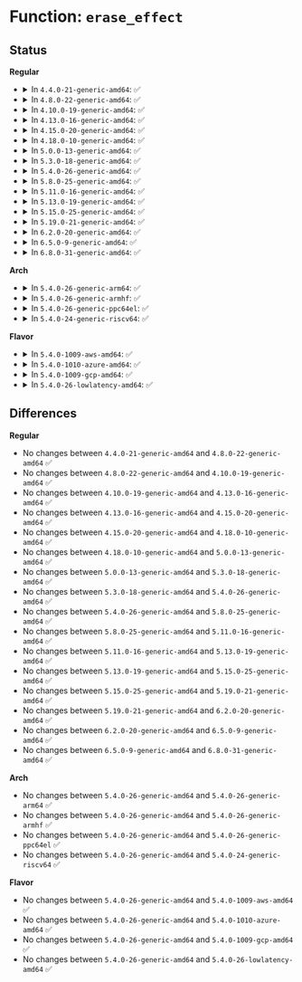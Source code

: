 # Function: <code>erase_effect</code>

## Status
<b>Regular</b>
<ul>
<li>
<details>
<summary>In <code>4.4.0-21-generic-amd64</code>: ✅</summary>

```c
int erase_effect(struct input_dev * dev, int effect_id, struct file * file)
```

```json
{
  "name": "erase_effect",
  "collision_type": "Unique Static",
  "inline_type": "No",
  "funcs": [
    {
      "addr": 18446744071585575680,
      "name": "erase_effect",
      "external": false,
      "loc": "drivers/input/ff-core.c:184",
      "file": "drivers/input/ff-core.c",
      "inline": "seen, unknown",
      "caller_inline": [],
      "caller_func": [
        "drivers/input/ff-core.c:input_ff_erase",
        "drivers/input/ff-core.c:flush_effects"
      ]
    }
  ],
  "symbols": [
    {
      "addr": 18446744071585575680,
      "name": "erase_effect",
      "section": ".text",
      "bind": "STB_LOCAL",
      "size": 242
    }
  ]
}
```
</details>
</li>
<li>
<details>
<summary>In <code>4.8.0-22-generic-amd64</code>: ✅</summary>

```c
int erase_effect(struct input_dev * dev, int effect_id, struct file * file)
```

```json
{
  "name": "erase_effect",
  "collision_type": "Unique Static",
  "inline_type": "No",
  "funcs": [
    {
      "addr": 18446744071585969616,
      "name": "erase_effect",
      "external": false,
      "loc": "drivers/input/ff-core.c:184",
      "file": "drivers/input/ff-core.c",
      "inline": "seen, unknown",
      "caller_inline": [],
      "caller_func": [
        "drivers/input/ff-core.c:flush_effects",
        "drivers/input/ff-core.c:input_ff_erase"
      ]
    }
  ],
  "symbols": [
    {
      "addr": 18446744071585969616,
      "name": "erase_effect",
      "section": ".text",
      "bind": "STB_LOCAL",
      "size": 237
    }
  ]
}
```
</details>
</li>
<li>
<details>
<summary>In <code>4.10.0-19-generic-amd64</code>: ✅</summary>

```c
int erase_effect(struct input_dev * dev, int effect_id, struct file * file)
```

```json
{
  "name": "erase_effect",
  "collision_type": "Unique Static",
  "inline_type": "No",
  "funcs": [
    {
      "addr": 18446744071586157952,
      "name": "erase_effect",
      "external": false,
      "loc": "drivers/input/ff-core.c:184",
      "file": "drivers/input/ff-core.c",
      "inline": "seen, unknown",
      "caller_inline": [],
      "caller_func": [
        "drivers/input/ff-core.c:flush_effects",
        "drivers/input/ff-core.c:input_ff_erase"
      ]
    }
  ],
  "symbols": [
    {
      "addr": 18446744071586157952,
      "name": "erase_effect",
      "section": ".text",
      "bind": "STB_LOCAL",
      "size": 228
    }
  ]
}
```
</details>
</li>
<li>
<details>
<summary>In <code>4.13.0-16-generic-amd64</code>: ✅</summary>

```c
int erase_effect(struct input_dev * dev, int effect_id, struct file * file)
```

```json
{
  "name": "erase_effect",
  "collision_type": "Unique Static",
  "inline_type": "No",
  "funcs": [
    {
      "addr": 18446744071586246864,
      "name": "erase_effect",
      "external": false,
      "loc": "drivers/input/ff-core.c:184",
      "file": "drivers/input/ff-core.c",
      "inline": "seen, unknown",
      "caller_inline": [],
      "caller_func": [
        "drivers/input/ff-core.c:flush_effects",
        "drivers/input/ff-core.c:input_ff_erase"
      ]
    }
  ],
  "symbols": [
    {
      "addr": 18446744071586246864,
      "name": "erase_effect",
      "section": ".text",
      "bind": "STB_LOCAL",
      "size": 234
    }
  ]
}
```
</details>
</li>
<li>
<details>
<summary>In <code>4.15.0-20-generic-amd64</code>: ✅</summary>

```c
int erase_effect(struct input_dev * dev, int effect_id, struct file * file)
```

```json
{
  "name": "erase_effect",
  "collision_type": "Unique Static",
  "inline_type": "No",
  "funcs": [
    {
      "addr": 18446744071586710304,
      "name": "erase_effect",
      "external": false,
      "loc": "drivers/input/ff-core.c:184",
      "file": "drivers/input/ff-core.c",
      "inline": "seen, unknown",
      "caller_inline": [],
      "caller_func": [
        "drivers/input/ff-core.c:input_ff_flush",
        "drivers/input/ff-core.c:input_ff_erase"
      ]
    }
  ],
  "symbols": [
    {
      "addr": 18446744071586710304,
      "name": "erase_effect",
      "section": ".text",
      "bind": "STB_LOCAL",
      "size": 242
    }
  ]
}
```
</details>
</li>
<li>
<details>
<summary>In <code>4.18.0-10-generic-amd64</code>: ✅</summary>

```c
int erase_effect(struct input_dev * dev, int effect_id, struct file * file)
```

```json
{
  "name": "erase_effect",
  "collision_type": "Unique Static",
  "inline_type": "No",
  "funcs": [
    {
      "addr": 18446744071586976800,
      "name": "erase_effect",
      "external": false,
      "loc": "drivers/input/ff-core.c:184",
      "file": "drivers/input/ff-core.c",
      "inline": "seen, unknown",
      "caller_inline": [],
      "caller_func": [
        "drivers/input/ff-core.c:input_ff_flush",
        "drivers/input/ff-core.c:input_ff_erase"
      ]
    }
  ],
  "symbols": [
    {
      "addr": 18446744071586976800,
      "name": "erase_effect",
      "section": ".text",
      "bind": "STB_LOCAL",
      "size": 249
    }
  ]
}
```
</details>
</li>
<li>
<details>
<summary>In <code>5.0.0-13-generic-amd64</code>: ✅</summary>

```c
int erase_effect(struct input_dev * dev, int effect_id, struct file * file)
```

```json
{
  "name": "erase_effect",
  "collision_type": "Unique Static",
  "inline_type": "No",
  "funcs": [
    {
      "addr": 18446744071587137808,
      "name": "erase_effect",
      "external": false,
      "loc": "drivers/input/ff-core.c:184",
      "file": "drivers/input/ff-core.c",
      "inline": "seen, unknown",
      "caller_inline": [],
      "caller_func": [
        "drivers/input/ff-core.c:input_ff_flush",
        "drivers/input/ff-core.c:input_ff_erase"
      ]
    }
  ],
  "symbols": [
    {
      "addr": 18446744071587137808,
      "name": "erase_effect",
      "section": ".text",
      "bind": "STB_LOCAL",
      "size": 249
    }
  ]
}
```
</details>
</li>
<li>
<details>
<summary>In <code>5.3.0-18-generic-amd64</code>: ✅</summary>

```c
int erase_effect(struct input_dev * dev, int effect_id, struct file * file)
```

```json
{
  "name": "erase_effect",
  "collision_type": "Unique Static",
  "inline_type": "No",
  "funcs": [
    {
      "addr": 18446744071587402432,
      "name": "erase_effect",
      "external": false,
      "loc": "drivers/input/ff-core.c:172",
      "file": "drivers/input/ff-core.c",
      "inline": "seen, unknown",
      "caller_inline": [],
      "caller_func": [
        "drivers/input/ff-core.c:input_ff_flush",
        "drivers/input/ff-core.c:input_ff_erase"
      ]
    }
  ],
  "symbols": [
    {
      "addr": 18446744071587402432,
      "name": "erase_effect",
      "section": ".text",
      "bind": "STB_LOCAL",
      "size": 253
    }
  ]
}
```
</details>
</li>
<li>
<details>
<summary>In <code>5.4.0-26-generic-amd64</code>: ✅</summary>

```c
int erase_effect(struct input_dev * dev, int effect_id, struct file * file)
```

```json
{
  "name": "erase_effect",
  "collision_type": "Unique Static",
  "inline_type": "No",
  "funcs": [
    {
      "addr": 18446744071587605584,
      "name": "erase_effect",
      "external": false,
      "loc": "drivers/input/ff-core.c:172",
      "file": "drivers/input/ff-core.c",
      "inline": "seen, unknown",
      "caller_inline": [],
      "caller_func": [
        "drivers/input/ff-core.c:input_ff_flush",
        "drivers/input/ff-core.c:input_ff_erase"
      ]
    }
  ],
  "symbols": [
    {
      "addr": 18446744071587605584,
      "name": "erase_effect",
      "section": ".text",
      "bind": "STB_LOCAL",
      "size": 253
    }
  ]
}
```
</details>
</li>
<li>
<details>
<summary>In <code>5.8.0-25-generic-amd64</code>: ✅</summary>

```c
int erase_effect(struct input_dev * dev, int effect_id, struct file * file)
```

```json
{
  "name": "erase_effect",
  "collision_type": "Unique Static",
  "inline_type": "No",
  "funcs": [
    {
      "addr": 18446744071588468656,
      "name": "erase_effect",
      "external": false,
      "loc": "drivers/input/ff-core.c:172",
      "file": "drivers/input/ff-core.c",
      "inline": "seen, unknown",
      "caller_inline": [],
      "caller_func": [
        "drivers/input/ff-core.c:input_ff_flush",
        "drivers/input/ff-core.c:input_ff_erase"
      ]
    }
  ],
  "symbols": [
    {
      "addr": 18446744071588468656,
      "name": "erase_effect",
      "section": ".text",
      "bind": "STB_LOCAL",
      "size": 261
    }
  ]
}
```
</details>
</li>
<li>
<details>
<summary>In <code>5.11.0-16-generic-amd64</code>: ✅</summary>

```c
int erase_effect(struct input_dev * dev, int effect_id, struct file * file)
```

```json
{
  "name": "erase_effect",
  "collision_type": "Unique Static",
  "inline_type": "No",
  "funcs": [
    {
      "addr": 18446744071588498304,
      "name": "erase_effect",
      "external": false,
      "loc": "drivers/input/ff-core.c:172",
      "file": "drivers/input/ff-core.c",
      "inline": "seen, unknown",
      "caller_inline": [],
      "caller_func": [
        "drivers/input/ff-core.c:input_ff_flush",
        "drivers/input/ff-core.c:input_ff_erase"
      ]
    }
  ],
  "symbols": [
    {
      "addr": 18446744071588498304,
      "name": "erase_effect",
      "section": ".text",
      "bind": "STB_LOCAL",
      "size": 261
    }
  ]
}
```
</details>
</li>
<li>
<details>
<summary>In <code>5.13.0-19-generic-amd64</code>: ✅</summary>

```c
int erase_effect(struct input_dev * dev, int effect_id, struct file * file)
```

```json
{
  "name": "erase_effect",
  "collision_type": "Unique Static",
  "inline_type": "No",
  "funcs": [
    {
      "addr": 18446744071588380352,
      "name": "erase_effect",
      "external": false,
      "loc": "drivers/input/ff-core.c:172",
      "file": "drivers/input/ff-core.c",
      "inline": "seen, unknown",
      "caller_inline": [],
      "caller_func": [
        "drivers/input/ff-core.c:input_ff_flush",
        "drivers/input/ff-core.c:input_ff_erase"
      ]
    }
  ],
  "symbols": [
    {
      "addr": 18446744071588380352,
      "name": "erase_effect",
      "section": ".text",
      "bind": "STB_LOCAL",
      "size": 255
    }
  ]
}
```
</details>
</li>
<li>
<details>
<summary>In <code>5.15.0-25-generic-amd64</code>: ✅</summary>

```c
int erase_effect(struct input_dev * dev, int effect_id, struct file * file)
```

```json
{
  "name": "erase_effect",
  "collision_type": "Unique Static",
  "inline_type": "No",
  "funcs": [
    {
      "addr": 18446744071589044528,
      "name": "erase_effect",
      "external": false,
      "loc": "drivers/input/ff-core.c:172",
      "file": "drivers/input/ff-core.c",
      "inline": "seen, unknown",
      "caller_inline": [],
      "caller_func": [
        "drivers/input/ff-core.c:input_ff_flush",
        "drivers/input/ff-core.c:input_ff_erase"
      ]
    }
  ],
  "symbols": [
    {
      "addr": 18446744071589044528,
      "name": "erase_effect",
      "section": ".text",
      "bind": "STB_LOCAL",
      "size": 255
    }
  ]
}
```
</details>
</li>
<li>
<details>
<summary>In <code>5.19.0-21-generic-amd64</code>: ✅</summary>

```c
int erase_effect(struct input_dev * dev, int effect_id, struct file * file)
```

```json
{
  "name": "erase_effect",
  "collision_type": "Unique Static",
  "inline_type": "No",
  "funcs": [
    {
      "addr": 18446744071590486336,
      "name": "erase_effect",
      "external": false,
      "loc": "drivers/input/ff-core.c:172",
      "file": "drivers/input/ff-core.c",
      "inline": "seen, unknown",
      "caller_inline": [],
      "caller_func": [
        "drivers/input/ff-core.c:input_ff_flush",
        "drivers/input/ff-core.c:input_ff_erase"
      ]
    }
  ],
  "symbols": [
    {
      "addr": 18446744071590486336,
      "name": "erase_effect",
      "section": ".text",
      "bind": "STB_LOCAL",
      "size": 238
    }
  ]
}
```
</details>
</li>
<li>
<details>
<summary>In <code>6.2.0-20-generic-amd64</code>: ✅</summary>

```c
int erase_effect(struct input_dev * dev, int effect_id, struct file * file)
```

```json
{
  "name": "erase_effect",
  "collision_type": "Unique Static",
  "inline_type": "No",
  "funcs": [
    {
      "addr": 18446744071592132064,
      "name": "erase_effect",
      "external": false,
      "loc": "drivers/input/ff-core.c:169",
      "file": "drivers/input/ff-core.c",
      "inline": "seen, unknown",
      "caller_inline": [],
      "caller_func": [
        "drivers/input/ff-core.c:input_ff_flush",
        "drivers/input/ff-core.c:input_ff_erase"
      ]
    }
  ],
  "symbols": [
    {
      "addr": 18446744071592132064,
      "name": "erase_effect",
      "section": ".text",
      "bind": "STB_LOCAL",
      "size": 238
    }
  ]
}
```
</details>
</li>
<li>
<details>
<summary>In <code>6.5.0-9-generic-amd64</code>: ✅</summary>

```c
int erase_effect(struct input_dev * dev, int effect_id, struct file * file)
```

```json
{
  "name": "erase_effect",
  "collision_type": "Unique Static",
  "inline_type": "No",
  "funcs": [
    {
      "addr": 18446744071592555456,
      "name": "erase_effect",
      "external": false,
      "loc": "drivers/input/ff-core.c:169",
      "file": "drivers/input/ff-core.c",
      "inline": "seen, unknown",
      "caller_inline": [],
      "caller_func": [
        "drivers/input/ff-core.c:input_ff_flush",
        "drivers/input/ff-core.c:input_ff_erase"
      ]
    }
  ],
  "symbols": [
    {
      "addr": 18446744071592555456,
      "name": "erase_effect",
      "section": ".text",
      "bind": "STB_LOCAL",
      "size": 240
    }
  ]
}
```
</details>
</li>
<li>
<details>
<summary>In <code>6.8.0-31-generic-amd64</code>: ✅</summary>

```c
int erase_effect(struct input_dev * dev, int effect_id, struct file * file)
```

```json
{
  "name": "erase_effect",
  "collision_type": "Unique Static",
  "inline_type": "No",
  "funcs": [
    {
      "addr": 18446744071593299952,
      "name": "erase_effect",
      "external": false,
      "loc": "drivers/input/ff-core.c:169",
      "file": "drivers/input/ff-core.c",
      "inline": "seen, unknown",
      "caller_inline": [],
      "caller_func": [
        "drivers/input/ff-core.c:input_ff_flush",
        "drivers/input/ff-core.c:input_ff_erase"
      ]
    }
  ],
  "symbols": [
    {
      "addr": 18446744071593299952,
      "name": "erase_effect",
      "section": ".text",
      "bind": "STB_LOCAL",
      "size": 240
    }
  ]
}
```
</details>
</li>
</ul>
<b>Arch</b>
<ul>
<li>
<details>
<summary>In <code>5.4.0-26-generic-arm64</code>: ✅</summary>

```c
int erase_effect(struct input_dev * dev, int effect_id, struct file * file)
```

```json
{
  "name": "erase_effect",
  "collision_type": "Unique Static",
  "inline_type": "No",
  "funcs": [
    {
      "addr": 18446603336500752320,
      "name": "erase_effect",
      "external": false,
      "loc": "drivers/input/ff-core.c:172",
      "file": "drivers/input/ff-core.c",
      "inline": "seen, unknown",
      "caller_inline": [],
      "caller_func": [
        "drivers/input/ff-core.c:input_ff_flush",
        "drivers/input/ff-core.c:input_ff_erase"
      ]
    }
  ],
  "symbols": [
    {
      "addr": 18446603336500752320,
      "name": "erase_effect",
      "section": ".text",
      "bind": "STB_LOCAL",
      "size": 440
    }
  ]
}
```
</details>
</li>
<li>
<details>
<summary>In <code>5.4.0-26-generic-armhf</code>: ✅</summary>

```c
int erase_effect(struct input_dev * dev, int effect_id, struct file * file)
```

```json
{
  "name": "erase_effect",
  "collision_type": "Unique Static",
  "inline_type": "No",
  "funcs": [
    {
      "addr": 3233269064,
      "name": "erase_effect",
      "external": false,
      "loc": "drivers/input/ff-core.c:172",
      "file": "drivers/input/ff-core.c",
      "inline": "seen, unknown",
      "caller_inline": [],
      "caller_func": [
        "drivers/input/ff-core.c:input_ff_flush",
        "drivers/input/ff-core.c:input_ff_erase"
      ]
    }
  ],
  "symbols": [
    {
      "addr": 3233269064,
      "name": "erase_effect",
      "section": ".text",
      "bind": "STB_LOCAL",
      "size": 260
    }
  ]
}
```
</details>
</li>
<li>
<details>
<summary>In <code>5.4.0-26-generic-ppc64el</code>: ✅</summary>

```c
int erase_effect(struct input_dev * dev, int effect_id, struct file * file)
```

```json
{
  "name": "erase_effect",
  "collision_type": "Unique Static",
  "inline_type": "No",
  "funcs": [
    {
      "addr": 13835058055294202416,
      "name": "erase_effect",
      "external": false,
      "loc": "drivers/input/ff-core.c:172",
      "file": "drivers/input/ff-core.c",
      "inline": "seen, unknown",
      "caller_inline": [],
      "caller_func": [
        "drivers/input/ff-core.c:input_ff_flush",
        "drivers/input/ff-core.c:input_ff_erase"
      ]
    }
  ],
  "symbols": [
    {
      "addr": 13835058055294202416,
      "name": "erase_effect",
      "section": ".text",
      "bind": "STB_LOCAL",
      "size": 504
    }
  ]
}
```
</details>
</li>
<li>
<details>
<summary>In <code>5.4.0-24-generic-riscv64</code>: ✅</summary>

```c
int erase_effect(struct input_dev * dev, int effect_id, struct file * file)
```

```json
{
  "name": "erase_effect",
  "collision_type": "Unique Static",
  "inline_type": "No",
  "funcs": [
    {
      "addr": 18446743936277591978,
      "name": "erase_effect",
      "external": false,
      "loc": "drivers/input/ff-core.c:172",
      "file": "drivers/input/ff-core.c",
      "inline": "seen, unknown",
      "caller_inline": [],
      "caller_func": [
        "drivers/input/ff-core.c:input_ff_flush",
        "drivers/input/ff-core.c:input_ff_erase"
      ]
    }
  ],
  "symbols": [
    {
      "addr": 18446743936277591978,
      "name": "erase_effect",
      "section": ".text",
      "bind": "STB_LOCAL",
      "size": 294
    }
  ]
}
```
</details>
</li>
</ul>
<b>Flavor</b>
<ul>
<li>
<details>
<summary>In <code>5.4.0-1009-aws-amd64</code>: ✅</summary>

```c
int erase_effect(struct input_dev * dev, int effect_id, struct file * file)
```

```json
{
  "name": "erase_effect",
  "collision_type": "Unique Static",
  "inline_type": "No",
  "funcs": [
    {
      "addr": 18446744071587298400,
      "name": "erase_effect",
      "external": false,
      "loc": "drivers/input/ff-core.c:172",
      "file": "drivers/input/ff-core.c",
      "inline": "seen, unknown",
      "caller_inline": [],
      "caller_func": [
        "drivers/input/ff-core.c:input_ff_flush",
        "drivers/input/ff-core.c:input_ff_erase"
      ]
    }
  ],
  "symbols": [
    {
      "addr": 18446744071587298400,
      "name": "erase_effect",
      "section": ".text",
      "bind": "STB_LOCAL",
      "size": 253
    }
  ]
}
```
</details>
</li>
<li>
<details>
<summary>In <code>5.4.0-1010-azure-amd64</code>: ✅</summary>

```c
int erase_effect(struct input_dev * dev, int effect_id, struct file * file)
```

```json
{
  "name": "erase_effect",
  "collision_type": "Unique Static",
  "inline_type": "No",
  "funcs": [
    {
      "addr": 18446744071587066800,
      "name": "erase_effect",
      "external": false,
      "loc": "drivers/input/ff-core.c:172",
      "file": "drivers/input/ff-core.c",
      "inline": "seen, unknown",
      "caller_inline": [],
      "caller_func": [
        "drivers/input/ff-core.c:input_ff_flush",
        "drivers/input/ff-core.c:input_ff_erase"
      ]
    }
  ],
  "symbols": [
    {
      "addr": 18446744071587066800,
      "name": "erase_effect",
      "section": ".text",
      "bind": "STB_LOCAL",
      "size": 241
    }
  ]
}
```
</details>
</li>
<li>
<details>
<summary>In <code>5.4.0-1009-gcp-amd64</code>: ✅</summary>

```c
int erase_effect(struct input_dev * dev, int effect_id, struct file * file)
```

```json
{
  "name": "erase_effect",
  "collision_type": "Unique Static",
  "inline_type": "No",
  "funcs": [
    {
      "addr": 18446744071587556832,
      "name": "erase_effect",
      "external": false,
      "loc": "drivers/input/ff-core.c:172",
      "file": "drivers/input/ff-core.c",
      "inline": "seen, unknown",
      "caller_inline": [],
      "caller_func": [
        "drivers/input/ff-core.c:input_ff_flush",
        "drivers/input/ff-core.c:input_ff_erase"
      ]
    }
  ],
  "symbols": [
    {
      "addr": 18446744071587556832,
      "name": "erase_effect",
      "section": ".text",
      "bind": "STB_LOCAL",
      "size": 253
    }
  ]
}
```
</details>
</li>
<li>
<details>
<summary>In <code>5.4.0-26-lowlatency-amd64</code>: ✅</summary>

```c
int erase_effect(struct input_dev * dev, int effect_id, struct file * file)
```

```json
{
  "name": "erase_effect",
  "collision_type": "Unique Static",
  "inline_type": "No",
  "funcs": [
    {
      "addr": 18446744071587666912,
      "name": "erase_effect",
      "external": false,
      "loc": "drivers/input/ff-core.c:172",
      "file": "drivers/input/ff-core.c",
      "inline": "seen, unknown",
      "caller_inline": [],
      "caller_func": [
        "drivers/input/ff-core.c:input_ff_flush",
        "drivers/input/ff-core.c:input_ff_erase"
      ]
    }
  ],
  "symbols": [
    {
      "addr": 18446744071587666912,
      "name": "erase_effect",
      "section": ".text",
      "bind": "STB_LOCAL",
      "size": 238
    }
  ]
}
```
</details>
</li>
</ul>

## Differences
<b>Regular</b>
<ul>
<li>
No changes between <code>4.4.0-21-generic-amd64</code> and <code>4.8.0-22-generic-amd64</code> ✅
</li>
<li>
No changes between <code>4.8.0-22-generic-amd64</code> and <code>4.10.0-19-generic-amd64</code> ✅
</li>
<li>
No changes between <code>4.10.0-19-generic-amd64</code> and <code>4.13.0-16-generic-amd64</code> ✅
</li>
<li>
No changes between <code>4.13.0-16-generic-amd64</code> and <code>4.15.0-20-generic-amd64</code> ✅
</li>
<li>
No changes between <code>4.15.0-20-generic-amd64</code> and <code>4.18.0-10-generic-amd64</code> ✅
</li>
<li>
No changes between <code>4.18.0-10-generic-amd64</code> and <code>5.0.0-13-generic-amd64</code> ✅
</li>
<li>
No changes between <code>5.0.0-13-generic-amd64</code> and <code>5.3.0-18-generic-amd64</code> ✅
</li>
<li>
No changes between <code>5.3.0-18-generic-amd64</code> and <code>5.4.0-26-generic-amd64</code> ✅
</li>
<li>
No changes between <code>5.4.0-26-generic-amd64</code> and <code>5.8.0-25-generic-amd64</code> ✅
</li>
<li>
No changes between <code>5.8.0-25-generic-amd64</code> and <code>5.11.0-16-generic-amd64</code> ✅
</li>
<li>
No changes between <code>5.11.0-16-generic-amd64</code> and <code>5.13.0-19-generic-amd64</code> ✅
</li>
<li>
No changes between <code>5.13.0-19-generic-amd64</code> and <code>5.15.0-25-generic-amd64</code> ✅
</li>
<li>
No changes between <code>5.15.0-25-generic-amd64</code> and <code>5.19.0-21-generic-amd64</code> ✅
</li>
<li>
No changes between <code>5.19.0-21-generic-amd64</code> and <code>6.2.0-20-generic-amd64</code> ✅
</li>
<li>
No changes between <code>6.2.0-20-generic-amd64</code> and <code>6.5.0-9-generic-amd64</code> ✅
</li>
<li>
No changes between <code>6.5.0-9-generic-amd64</code> and <code>6.8.0-31-generic-amd64</code> ✅
</li>
</ul>
<b>Arch</b>
<ul>
<li>
No changes between <code>5.4.0-26-generic-amd64</code> and <code>5.4.0-26-generic-arm64</code> ✅
</li>
<li>
No changes between <code>5.4.0-26-generic-amd64</code> and <code>5.4.0-26-generic-armhf</code> ✅
</li>
<li>
No changes between <code>5.4.0-26-generic-amd64</code> and <code>5.4.0-26-generic-ppc64el</code> ✅
</li>
<li>
No changes between <code>5.4.0-26-generic-amd64</code> and <code>5.4.0-24-generic-riscv64</code> ✅
</li>
</ul>
<b>Flavor</b>
<ul>
<li>
No changes between <code>5.4.0-26-generic-amd64</code> and <code>5.4.0-1009-aws-amd64</code> ✅
</li>
<li>
No changes between <code>5.4.0-26-generic-amd64</code> and <code>5.4.0-1010-azure-amd64</code> ✅
</li>
<li>
No changes between <code>5.4.0-26-generic-amd64</code> and <code>5.4.0-1009-gcp-amd64</code> ✅
</li>
<li>
No changes between <code>5.4.0-26-generic-amd64</code> and <code>5.4.0-26-lowlatency-amd64</code> ✅
</li>
</ul>
